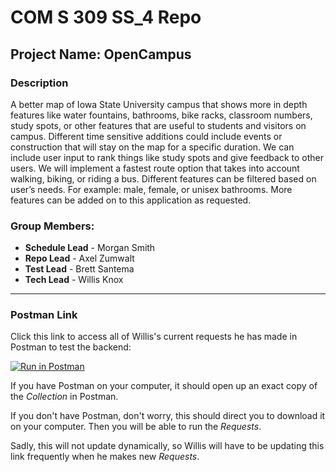 # COM S 309 SS_4 Repo

## Project Name: OpenCampus

### Description
A better map of Iowa State University campus that shows more in depth features like water fountains, bathrooms, bike racks, classroom numbers, study spots, or other features 
that are useful to students and visitors on campus. Different time sensitive additions could include events or construction that will stay on the map for a specific duration.
We can include user input to rank things like study spots and give feedback to other users. We will implement a fastest route option that takes into
account walking, biking, or riding a bus. Different features can be filtered based on user’s needs. For example: male, female, or unisex bathrooms.
More features can be added on to this application as requested.

### Group Members:
* **Schedule Lead** - Morgan Smith
* **Repo Lead** - Axel Zumwalt
* **Test Lead** - Brett Santema
* **Tech Lead** - Willis Knox

___
### Postman Link
Click this link to access all of Willis's current requests he has made in Postman to test the backend:

[![Run in Postman](https://run.pstmn.io/button.svg)](https://app.getpostman.com/run-collection/10c95a13853d4c832aa0)


If you have Postman on your computer, it should open up an exact copy of the *Collection* in Postman.

If you don't have Postman, don't worry, this should direct you to download it on your computer. Then you will be able to run the *Requests*.

Sadly, this will not update dynamically, so Willis will have to be updating this link frequently when he makes new *Requests*.
